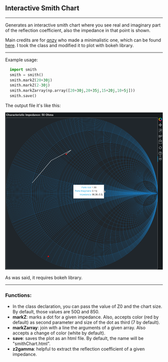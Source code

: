 ## **Interactive Smith Chart**
---
Generates an interactive smith chart where you see real and imaginary part of the reflection coefficient, also the impedance in that point is shown.

Main credits are for [qnzy](https://github.com/qnzy) who made a minimalistic one, which can be found [here](https://github.com/qnzy/smith.py). I took the class and modified it to plot with bokeh library.

---
Example usage:

```python
  import smith
  smith = smith()
  smith.markZ(20+30j)
  smith.markZ(2-30j)
  smith.markZarray(np.array([20+30j,20+35j,15+20j,10+5j]))
  smith.save()
  ```

The output file it's like this:

![smithChart.png](smithChart.png)

As was said, it requires bokeh library.

---

### Functions:
<ul>
<li>In the class declaration, you can pass the value of Z0 and the chart size. By default, those values are 50Ω and 850.</li>
<li><strong>markZ</strong>: marks a dot for a given impedance. Also, accepts color (red by default) as second parameter and size of the dot as third (7 by default).</li>
<li><strong>markZarray</strong>: join with a line the arguments of a given array. Also accepts a change of color (white by default).</li>
<li><strong>save</strong>: saves the plot as an html file. By default, the name will be "smithChart.html".</li>
<li>
<strong>z2gamma</strong>: helpful to extract the reflection coefficient of a given impedance.
</li>
</ul>